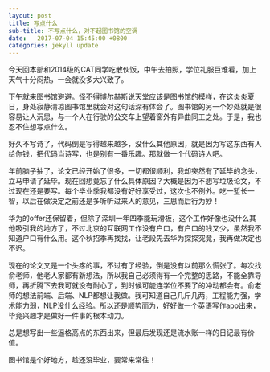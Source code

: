 ```yaml
---
layout: post
title: 写点什么
sub-title: 不写点什么，对不起图书馆的空调
date:   2017-07-04 15:45:00 +0800
categories: jekyll update
---
```

今天回本部和2014级的CAT同学吃散伙饭，中午去拍照，学位礼服巨难看，加上天气十分闷热，一会就没多大兴致了。

下午就来图书馆避避。怪不得博尔赫斯说天堂应该是图书馆的模样，在这炎炎夏日，身处寂静清凉图书馆里就会对这句话深有体会了。图书馆的另一个妙处就是很容易让人沉思，与一个人在行驶的公交车上望着窗外有异曲同工之处。于是，我也忍不住想写点什么。

好久不写诗了，代码倒是写得越来越多，没什么其他原因，就是因为写这东西有人给你钱，把代码当诗写，也是别有一番乐趣。那就做一个代码诗人吧。

年前脑子抽了，论文已经开始了很多，一切都很顺利，我却突然有了延毕的念头，立马申请了延毕。现在回想竟忘了什么具体原因？大概是因为不想写垃圾论文，不过现在还是要写。每个毕业季我都没有好好享受过，这次也不例外。吃一堑长一智，以后在做决定之前还是多听听过来人的意见，三思而后行为妙！

华为的offer还保留着，但除了深圳一年四季能玩滑板，这个工作好像也没什么其他吸引我的地方了，不过北京的互联网工作没有户口，有户口的钱又少，虽然我不知道户口有什么用。这个秋招季再找找，让老段先去华为探探究竟，我再做决定也不迟。

现在的论文又是一个头疼的事，不过有了经验，倒是没有以前那么慌张了。每次找俞老师，他老人家都有新想法，所以我自己必须得有一个完整的思路，不能全靠导师，再折腾下去我可就没有耐心了，到时候可能连学位不要了的冲动都会有。俞老师的想法前端、后端、NLP都想让我做。我可知道自己几斤几两，工程能力强，学术能力弱，NLP没什么经验。所以还是顺势而为，好好做一个英语写作app出来，毕竟兴趣才是做好一件事的根本动力。

总是想写出一些逼格高点的东西出来，但最后发现还是流水账一样的日记最有价值。

图书馆是个好地方，趁还没毕业，要常来常往！










